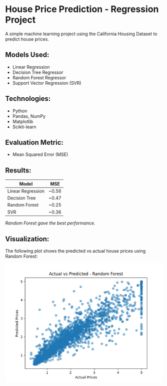 # House Price Prediction - Regression Project

A simple machine learning project using the California Housing Dataset to predict house prices.

## Models Used:
- Linear Regression
- Decision Tree Regressor
- Random Forest Regressor
- Support Vector Regression (SVR)

## Technologies:
- Python
- Pandas, NumPy
- Matplotlib
- Scikit-learn

## Evaluation Metric:
- Mean Squared Error (MSE)

## Results:
| Model | MSE |
|-------|-----|
| Linear Regression | ~0.56 |
| Decision Tree | ~0.47 |
| Random Forest | ~0.25 |
| SVR | ~0.36 |

*Random Forest gave the best performance.*

## Visualization:

The following plot shows the predicted vs actual house prices using Random Forest:

![Sample Output](sample_plot.png)
